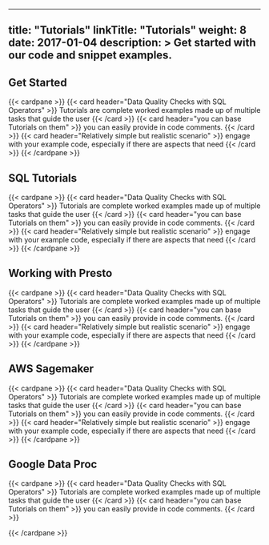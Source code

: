 
---
title: "Tutorials"
linkTitle: "Tutorials"
weight: 8
date: 2017-01-04
description: >
  Get started with our code and snippet examples.
---

## Get Started

{{< cardpane >}}
  {{< card header="Data Quality Checks with SQL Operators" >}}
    Tutorials are complete worked examples made up of multiple tasks that guide the user 
  {{< /card >}}
  {{< card header="you can base Tutorials on them" >}}
    you can easily provide in code comments.
  {{< /card >}}
  {{< card header="Relatively simple but realistic scenario" >}}
    engage with your example code, especially if there are aspects that need 
  {{< /card >}}
{{< /cardpane >}}

## SQL Tutorials
{{< cardpane >}}
  {{< card header="Data Quality Checks with SQL Operators" >}}
    Tutorials are complete worked examples made up of multiple tasks that guide the user 
  {{< /card >}}
  {{< card header="you can base Tutorials on them" >}}
    you can easily provide in code comments.
  {{< /card >}}
  {{< card header="Relatively simple but realistic scenario" >}}
    engage with your example code, especially if there are aspects that need 
  {{< /card >}}
{{< /cardpane >}}

## Working with Presto

{{< cardpane >}}
  {{< card header="Data Quality Checks with SQL Operators" >}}
    Tutorials are complete worked examples made up of multiple tasks that guide the user 
  {{< /card >}}
  {{< card header="you can base Tutorials on them" >}}
    you can easily provide in code comments.
  {{< /card >}}
  {{< card header="Relatively simple but realistic scenario" >}}
    engage with your example code, especially if there are aspects that need 
  {{< /card >}}
{{< /cardpane >}}

## AWS Sagemaker

{{< cardpane >}}
  {{< card header="Data Quality Checks with SQL Operators" >}}
    Tutorials are complete worked examples made up of multiple tasks that guide the user 
  {{< /card >}}
  {{< card header="you can base Tutorials on them" >}}
    you can easily provide in code comments.
  {{< /card >}}
  {{< card header="Relatively simple but realistic scenario" >}}
    engage with your example code, especially if there are aspects that need 
  {{< /card >}}
{{< /cardpane >}}

## Google Data Proc

{{< cardpane >}}
  {{< card header="Data Quality Checks with SQL Operators" >}}
    Tutorials are complete worked examples made up of multiple tasks that guide the user 
  {{< /card >}}
  {{< card header="you can base Tutorials on them" >}}
    you can easily provide in code comments.
  {{< /card >}}

{{< /cardpane >}}